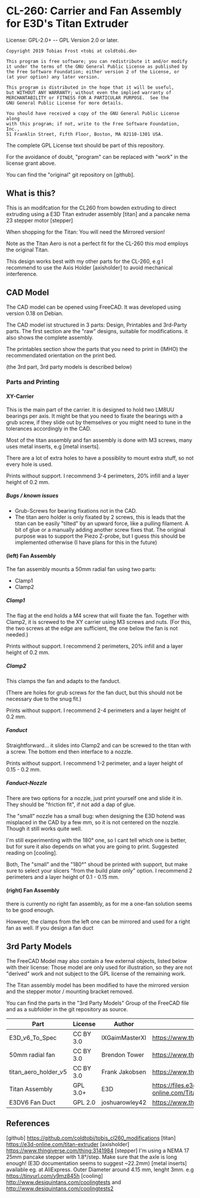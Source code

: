 # CL-260: Carrier and Fan Assembly for E3D's Titan Extruder #

License: GPL-2.0+ -- GPL Version 2.0 or later.

    Copyright 2019 Tobias Frost <tobi at coldtobi.de>

    This program is free software; you can redistribute it and/or modify
    it under the terms of the GNU General Public License as published by
    the Free Software Foundation; either version 2 of the License, or
    (at your option) any later version.

    This program is distributed in the hope that it will be useful,
    but WITHOUT ANY WARRANTY; without even the implied warranty of
    MERCHANTABILITY or FITNESS FOR A PARTICULAR PURPOSE.  See the
    GNU General Public License for more details.

    You should have received a copy of the GNU General Public License along
    with this program; if not, write to the Free Software Foundation, Inc.,
    51 Franklin Street, Fifth Floor, Boston, MA 02110-1301 USA.

The complete GPL License text should be part of this repository.

For the avoidance of doubt, "program" can be replaced with "work" in
the license grant above.

You can find the "original" git repository on [github].

## What is this?

This is an modifcation for the CL260 from bowden extruding to direct extruding
using a E3D Titan extruder assembly [titan] and a pancake nema 23 stepper motor [stepper]

When shopping for the Titan: You will need the Mirrored version!

Note as the Titan Aero is not a perfect fit for the CL-260 this mod employs the
original Titan.

This design works best with my other parts for the CL-260, e.g I recommend to use
the Axis Holder [axisholder] to avoid mechanical interference.

## CAD Model ##

The CAD model can be opened using FreeCAD. It was developed using version 0.18
on Debian. 

The CAD model ist structured in 3 parts: Design, Printables and 3rd-Party parts.
The first section are the "raw" designs, suitable for modifications. it also shows 
the complete assembly. 

The printables section show the parts that you need to print in (IMHO) the recommendated
orientation on the print bed.

(the 3rd part, 3rd party models is described below)

### Parts and Printing ###

#### XY-Carrier ####

This is the main part of the carrier. It is designed to hold two LM8UU bearings per axis.
It might be that you need to fixate the bearings with a grub screw, if they slide out
by themselves or you might need to tune in the tolerances accordingly in the CAD. 

Most of the titan assembly and fan assembly is done with M3 screws, many uses
metal inserts, e.g [metal inserts].

There are a lot of extra holes to have a possiblity to mount extra stuff,
so not every hole is used.

Prints without support. I recommend 3-4 perimeters,  20% infill and a 
layer height of 0.2 mm.

##### Bugs / known issues #####

- Grub-Screws for bearing fixations not in the CAD.
- The titan aero holder is only fixated by 2 screws, this
  is leads that the titan can be easily "tilted" by an upward force,
  like a pulling filament. A bit of glue or a manually adding another screw fixes that.
  The original purpose was to support the Piezo Z-probe, but I guess this should
  be implemented otherwise (I have plans for this in the future)

#### (left) Fan Assembly ####

The fan assembly mounts a 50mm radial fan using two parts:
- Clamp1
- Clamp2

##### Clamp1 #####

The flag at the end holds a M4 screw that will fixate the fan.
Together with Clamp2, it is screwed to the XY carrier using M3 screws and nuts.
(For this, the two screws at the edge are sufficient, the one below the fan is not needed.) 

Prints without support. I recommend 2 perimeters,  20% infill and a 
layer height of 0.2 mm.

##### Clamp2 #####

This clamps the fan and adapts to the fanduct.

(There are holes for grub screws for the fan duct, but this should not
be necessary due to the snug fit.) 

Prints without support. I recommend 2-4 perimeters and a layer height of 0.2 mm.

##### Fanduct #####

Straightforward... it slides into Clamp2 and can be screwed to the titan
with a screw. The bottom end then interface to a nozzle.

Prints without support. I recommend 1-2 perimeter, and a layer height of 0.15 - 0.2 mm.

##### Fanduct-Nozzle #####

There are two options for a nozzle, just print yourself one and slide it in.
They should be "friction fit", if not add a dap of glue.



The "small" nozzle has a small bug: when designing the E3D hotend was misplaced
in the CAD by a few mm, so it is not centered on the nozzle. Though it still
works quite well.

I'm still experimenting with the 180° one, so I cant tell which one is better,
but for sure it also depends on what you are going to print. Suggested reading
on [cooling].

Both, The "small" and the "180°" shoud be printed with support, but make
sure to select your slicers "from the build plate only" option.
I recommend 2 perimeters and a layer height of 0.1 - 0.15 mm.

#### (right) Fan Assembly ####

there is currently no right fan assembly, as for me a one-fan solution seems
to be good enough.

However, the clamps from the left one can be mirrored and used for a right fan as well.
If you design a fan duct 


## 3rd Party Models ##

The FreeCAD Model may also contain a few external objects, listed below with their license:
Those model are only used for illustration, so they are not "derived" work and not subject
to the GPL license of the remaining work.

The Titan assembly model has been modified to have the mirrored version and the
stepper motor / mounting bracket removed. 

You can find the parts in the "3rd Party Models" Group of the FreeCAD file and as a subfolder
in the git repository as source. 

| Part                 | License      | Author         | Source |
|----------------------|--------------|----------------|--------|
| E3D_v6_To_Spec       | CC BY 3.0    | lXGaimMasterXl | https://www.thingiverse.com/thing:341689 |
| 50mm radial fan      | CC BY 3.0    | Brendon Tower  | https://www.thingiverse.com/thing:2717523 |
| titan_aero_holder_v5 | CC BY 3.0    | Frank Jakobsen | https://www.thingiverse.com/thing:2490018 |
| Titan Assembly       | GPL 3.0+     | E3D            | https://files.e3d-online.com/Titan/ASM_EX_THUMB_SCREW.stp |
| E3DV6 Fan Duct       | GPL 2.0      | joshuarowley42 |  https://www.thingiverse.com/thing:340312 |

## References ##

[github] https://github.com/coldtobi/tobis_cl260_modifications
[titan] https://e3d-online.com/titan-extruder
[axisholder] https://www.thingiverse.com/thing:3141984
[stepper] I'm using a NEMA 17 25mm pancake stepper with 1.8°/step. Make sure that the axle is long enough!
(E3D documentation seems to suggest ~22.2mm)
[metal inserts] available eg. at AliExpress. Outer Diameter around 4.15 mm, lenght 3mm.
 e.g https://tinyurl.com/y9mz845h
[cooling] http://www.desiquintans.com/coolingtests and http://www.desiquintans.com/coolingtests2
